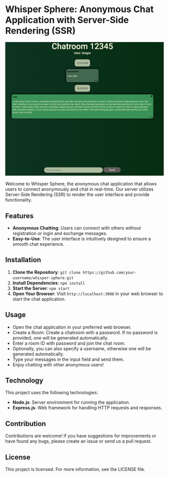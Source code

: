 # Whisper Sphere: Anonymous Chat Application with Server-Side Rendering (SSR)

![Todo List Screenshot](./public/images/screenshot.png)

Welcome to Whisper Sphere, the anonymous chat application that allows users to connect anonymously and chat in real-time. Our server utilizes Server-Side Rendering (SSR) to render the user interface and provide functionality.

## Features

- **Anonymous Chatting**: Users can connect with others without registration or login and exchange messages.
- **Easy-to-Use**: The user interface is intuitively designed to ensure a smooth chat experience.

## Installation

1. **Clone the Repository**: `git clone https://github.com/your-username/whisper-sphere.git`
2. **Install Dependencies**: `npm install`
3. **Start the Server**: `npm start`
4. **Open Your Browser**: Visit `http://localhost:3000` in your web browser to start the chat application.

## Usage

- Open the chat application in your preferred web browser.
- Create a Room: Create a chatroom with a password. If no password is provided, one will be generated automatically.
- Enter a room ID with password and join the chat room.
- Optionally, you can also specify a username, otherwise one will be generated automatically.
- Type your messages in the input field and send them.
- Enjoy chatting with other anonymous users!

## Technology

This project uses the following technologies:

- **Node.js**: Server environment for running the application.
- **Express.js**: Web framework for handling HTTP requests and responses.

## Contribution

Contributions are welcome! If you have suggestions for improvements or have found any bugs, please create an issue or send us a pull request.

## License

This project is licensed. For more information, see the LICENSE file.
